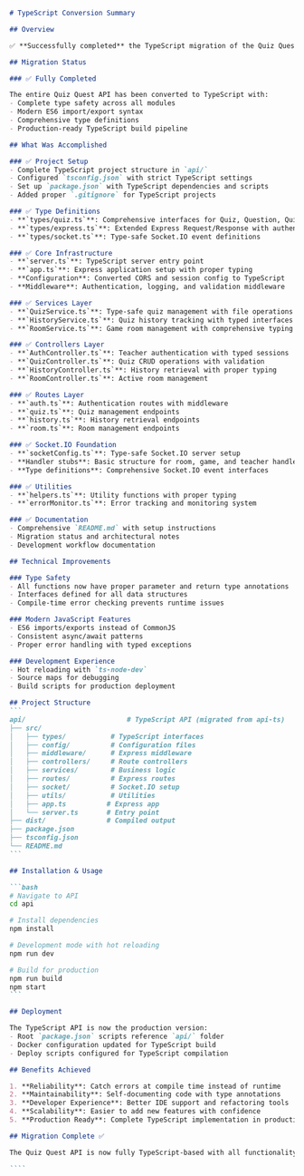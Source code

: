 `````markdown
# TypeScript Conversion Summary

## Overview

✅ **Successfully completed** the TypeScript migration of the Quiz Quest API. The API is now fully TypeScript-based, replacing the original JavaScript implementation.

## Migration Status

### ✅ Fully Completed

The entire Quiz Quest API has been converted to TypeScript with:
- Complete type safety across all modules
- Modern ES6 import/export syntax
- Comprehensive type definitions
- Production-ready TypeScript build pipeline

## What Was Accomplished

### ✅ Project Setup
- Complete TypeScript project structure in `api/`
- Configured `tsconfig.json` with strict TypeScript settings
- Set up `package.json` with TypeScript dependencies and scripts
- Added proper `.gitignore` for TypeScript projects

### ✅ Type Definitions
- **`types/quiz.ts`**: Comprehensive interfaces for Quiz, Question, QuizData
- **`types/express.ts`**: Extended Express Request/Response with authentication
- **`types/socket.ts`**: Type-safe Socket.IO event definitions

### ✅ Core Infrastructure
- **`server.ts`**: TypeScript server entry point
- **`app.ts`**: Express application setup with proper typing
- **Configuration**: Converted CORS and session config to TypeScript
- **Middleware**: Authentication, logging, and validation middleware

### ✅ Services Layer
- **`QuizService.ts`**: Type-safe quiz management with file operations
- **`HistoryService.ts`**: Quiz history tracking with typed interfaces
- **`RoomService.ts`**: Game room management with comprehensive typing

### ✅ Controllers Layer
- **`AuthController.ts`**: Teacher authentication with typed sessions
- **`QuizController.ts`**: Quiz CRUD operations with validation
- **`HistoryController.ts`**: History retrieval with proper typing
- **`RoomController.ts`**: Active room management

### ✅ Routes Layer
- **`auth.ts`**: Authentication routes with middleware
- **`quiz.ts`**: Quiz management endpoints
- **`history.ts`**: History retrieval endpoints
- **`room.ts`**: Room management endpoints

### ✅ Socket.IO Foundation
- **`socketConfig.ts`**: Type-safe Socket.IO server setup
- **Handler stubs**: Basic structure for room, game, and teacher handlers
- **Type definitions**: Comprehensive Socket.IO event interfaces

### ✅ Utilities
- **`helpers.ts`**: Utility functions with proper typing
- **`errorMonitor.ts`**: Error tracking and monitoring system

### ✅ Documentation
- Comprehensive `README.md` with setup instructions
- Migration status and architectural notes
- Development workflow documentation

## Technical Improvements

### Type Safety
- All functions now have proper parameter and return type annotations
- Interfaces defined for all data structures
- Compile-time error checking prevents runtime issues

### Modern JavaScript Features
- ES6 imports/exports instead of CommonJS
- Consistent async/await patterns
- Proper error handling with typed exceptions

### Development Experience
- Hot reloading with `ts-node-dev`
- Source maps for debugging
- Build scripts for production deployment

## Project Structure
```
api/                         # TypeScript API (migrated from api-ts)
├── src/
│   ├── types/           # TypeScript interfaces
│   ├── config/          # Configuration files
│   ├── middleware/      # Express middleware
│   ├── controllers/     # Route controllers
│   ├── services/        # Business logic
│   ├── routes/          # Express routes
│   ├── socket/          # Socket.IO setup
│   ├── utils/           # Utilities
│   ├── app.ts          # Express app
│   └── server.ts       # Entry point
├── dist/               # Compiled output
├── package.json
├── tsconfig.json
└── README.md
```

## Installation & Usage

```bash
# Navigate to API
cd api

# Install dependencies
npm install

# Development mode with hot reloading
npm run dev

# Build for production
npm run build
npm start
```

## Deployment

The TypeScript API is now the production version:
- Root `package.json` scripts reference `api/` folder
- Docker configuration updated for TypeScript build
- Deploy scripts configured for TypeScript compilation

## Benefits Achieved

1. **Reliability**: Catch errors at compile time instead of runtime
2. **Maintainability**: Self-documenting code with type annotations
3. **Developer Experience**: Better IDE support and refactoring tools
4. **Scalability**: Easier to add new features with confidence
5. **Production Ready**: Complete TypeScript implementation in production

## Migration Complete ✅

The Quiz Quest API is now fully TypeScript-based with all functionality from the original JavaScript version preserved and enhanced with type safety.

````

